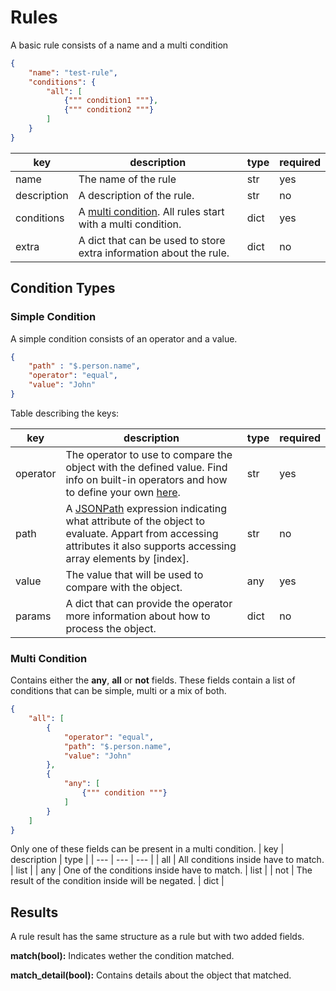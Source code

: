 # Rules

A basic rule consists of a name and a multi condition
```json
{
    "name": "test-rule",
    "conditions": {
        "all": [
            {""" condition1 """},
            {""" condition2 """}
        ]
    }
}
```

| key | description | type | required |
| --- | --- | --- | --- |
| name | The name of the rule | str | yes |
| description | A description of the rule. | str | no |
| conditions | A [multi condition](#multi-condition). All rules start with a multi condition. | dict | yes |
| extra | A dict that can be used to store extra information about the rule. | dict | no |

## Condition Types

### Simple Condition

A simple condition consists of an operator and a value.

```json
{
    "path" : "$.person.name",
    "operator": "equal",
    "value": "John"
}
```
Table describing the keys:

| key | description | type | required |
| --- | --- | --- | --- |
| operator | The operator to use to compare the object with the defined value. Find info on built-in operators and how to define your own [here](operators.md). | str | yes |
| path | A [JSONPath](https://goessner.net/articles/JsonPath/) expression indicating what attribute of the object to evaluate. Appart from accessing attributes it also supports accessing array elements by [index]. | str | no |
| value | The value that will be used to compare with the object. | any | yes |
| params | A dict that can provide the operator more information about how to process the object. | dict | no |


### Multi Condition

Contains either the **any**, **all** or **not** fields. These fields contain a list of conditions that can be simple, multi or a mix of both.

```json
{
    "all": [
        {
            "operator": "equal",
            "path": "$.person.name",
            "value": "John"
        },
        {
            "any": [
                {""" condition """}
            ]
        }
    ]
}
```

Only one of these fields can be present in a multi condition.
| key | description | type |
| --- | --- | --- |
| all | All conditions inside have to match. | list |
| any | One of the conditions inside have to match. | list |
| not | The result of the condition inside will be negated. | dict |


## Results

A rule result has the same structure as a rule but with two added fields.

**match(bool):** Indicates wether the condition matched.

**match_detail(bool):** Contains details about the object that matched.
